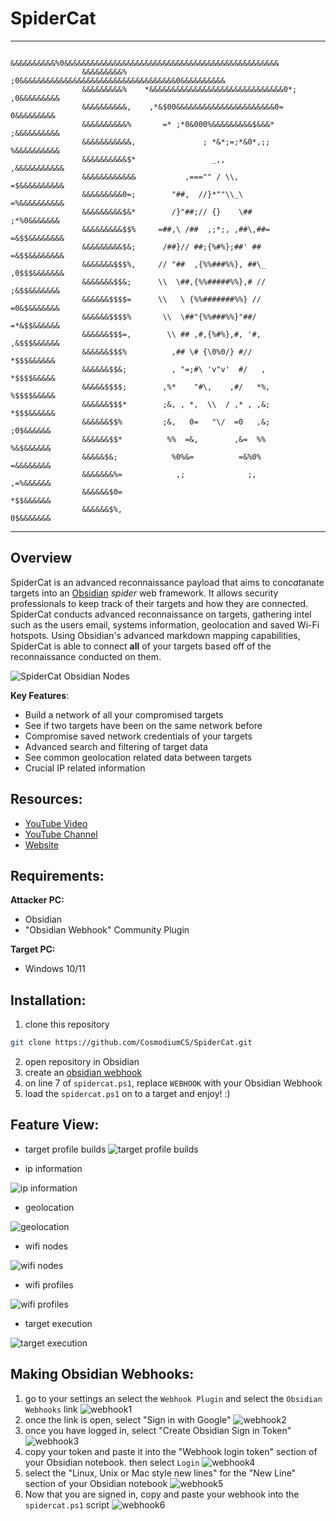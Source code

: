 # SpiderCat
---

```
	            &&&&&&&&&&%0&&&&&&&&&&&&&&&&&&&&&&&&&&&&&&&&&&&&&&&&&&&&&&&&
	            &&&&&&&&&%  ;0&&&&&&&&&&&&&&&&&&&&&&&&&&&&&&&&&&&0&&&&&&&&&&
	            &&&&&&&&&%    *&&&&&&&&&&&&&&&&&&&&&&&&&&&&&&0*; ,0&&&&&&&&&
	            &&&&&&&&&&,    ,*&$00&&&&&&&&&&&&&&&&&&&&&&0=     0&&&&&&&&&
	            &&&&&&&&&&%       =* ;*0&000%&&&&&&&&&$&&&*      ;&&&&&&&&&&
	            &&&&&&&&&&&,               ; *&*;=;*&0*,;;       %&&&&&&&&&&
	            &&&&&&&&&&$*                 _,,                ,&&&&&&&&&&&
	            &&&&&&&&&&&&           ,==="" / \\,             =$&&&&&&&&&&
	            &&&&&&&&&0=;        "##,  //}*""\\_\            =%&&&&&&&&&&
	            &&&&&&&&&$&*        /}"##;// {}    \##           ;*%0&&&&&&&
	            &&&&&&&&&$$%     =##,\ /##  ,;*;, ,##\,##=      =&$$&&&&&&&&
	            &&&&&&&&&$&;      /##}// ##;{%#%};##' ##        =&$$&&&&&&&&
	            &&&&&&&$$$%,     // "##  ,{%%###%%}, ##\_       ,0$$$&&&&&&&
	            &&&&&&&$$&;      \\  \##,{%%#####%%},# //        ;&$$&&&&&&&
	            &&&&&&$$$$=      \\   \ {%%#######%%} //         =0&$&&&&&&&
	            &&&&&&$$$$%       \\  \##"{%%###%%}"##/          =*&$$&&&&&&
	            &&&&&&$$$=,        \\ ## ,#,{%#%},#, '#,         ,&$$$&&&&&&
	            &&&&&&$$$%          ,## \# {\0%0/} #//            *$$$&&&&&&
	            &&&&&&$$&;          , "=;#\ 'v"v'  #/   ,         *$$$$&&&&&
	            &&&&&$$$$;        ,%*    "#\,    ,#/   *%,        %$$$$&&&&&
	            &&&&&&$$$*        ;&, , *,  \\  / ,* , ,&;        *$$$&&&&&&
	            &&&&&&$$%         ;&,   0=   "\/  =0   ,&;         ;0$&&&&&&
	            &&&&&&$$*          %%  =&,        ,&=  %%          %&$&&&&&&
	            &&&&&$&;            %0%&=          =&%0%           =&&&&&&&&
	            &&&&&&&%=            ,;              ;,            ,=%&&&&&&
	            &&&&&&$0=                                          *$$&&&&&&
	            &&&&&&$%,                                          0$&&&&&&&
```
---

## Overview
SpiderCat is an advanced reconnaissance payload that aims to con*cat*anate targets into an [Obsidian](https://obsidian.md) *spider* web framework. It allows security professionals to keep track of their targets and how they are connected. SpiderCat conducts advanced reconnaissance on targets, gathering intel such as the users email, systems information, geolocation and saved Wi-Fi hotspots. Using Obsidian's advanced markdown mapping capabilities, SpiderCat is able to connect **all** of your targets based off of the reconnaissance conducted on them.

![SpiderCat Obsidian Nodes](https://github.com/CosmodiumCS/SpiderCat/blob/main/assets/nodes.png)

**Key Features**:
- Build a network of all your compromised targets
- See if two targets have been on the same network before
- Compromise saved network credentials of your targets
- Advanced search and filtering of target data
- See common geolocation related data between targets
- Crucial IP related information

## Resources:
- [YouTube Video](https://www.youtube.com/shorts/OW6Z_2jYutk)
- [YouTube Channel](https://youtube.com/cosmodiumcs)
- [Website](https://cosmodiumcs.com)

## Requirements:
**Attacker PC:**
- Obsidian 
- "Obsidian Webhook" Community Plugin

**Target PC:**
- Windows 10/11

## Installation:
1. clone this repository
```bash
git clone https://github.com/CosmodiumCS/SpiderCat.git
```
2. open repository in Obsidian
3. create an [obsidian webhook](https://github.com/CosmodiumCS/SpiderCat#making-obsidian-webhooks)
4. on line 7 of `spidercat.ps1`, replace `WEBHOOK` with your Obsidian Webhook
5. load the `spidercat.ps1` on to a target and enjoy! :)

## Feature View:
- target profile builds
![target profile builds](https://github.com/CosmodiumCS/SpiderCat/blob/main/assets/profile.png)

- ip information

![ip information](https://github.com/CosmodiumCS/SpiderCat/blob/main/assets/ip-information.png)

- geolocation

![geolocation](https://github.com/CosmodiumCS/SpiderCat/blob/main/assets/geolocation.png)

- wifi nodes

![wifi nodes](https://github.com/CosmodiumCS/SpiderCat/blob/main/assets/wifi-nodes.png)

- wifi profiles

![wifi profiles](https://github.com/CosmodiumCS/SpiderCat/blob/main/assets/blue-wifi.png)

- target execution

![target execution](https://github.com/CosmodiumCS/SpiderCat/blob/main/assets/censored-nodes.png)

## Making Obsidian Webhooks:
1. go to your settings an select the `Webhook Plugin` and select the `Obsidian Webhooks` link
![webhook1](https://github.com/CosmodiumCS/SpiderCat/blob/main/assets/webhook1.png)
2. once the link is open, select "Sign in with Google"
![webhook2](https://github.com/CosmodiumCS/SpiderCat/blob/main/assets/webhook2.png)
3. once you have logged in, select "Create Obsidian Sign in Token"
![webhook3](https://github.com/CosmodiumCS/SpiderCat/blob/main/assets/webhook3.png)
4. copy your token and paste it into the "Webhook login token" section of your Obsidian notebook. then select `Login`
![webhook4](https://github.com/CosmodiumCS/SpiderCat/blob/main/assets/webhook4.png)
5. select the "Linux, Unix or Mac style new lines" for the "New Line" section of your Obsidian notebook
![webhook5](https://github.com/CosmodiumCS/SpiderCat/blob/main/assets/webhook5.png)
6. Now that you are signed in, copy and paste your webhook into the `spidercat.ps1` script
![webhook6](https://github.com/CosmodiumCS/SpiderCat/blob/main/assets/webhook6.png)